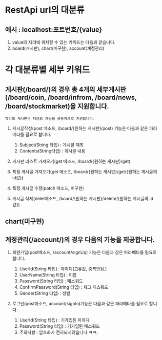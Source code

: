 <h1> RestApi url의 대분류</h1>
<h2> 예시 : localhost:포트번호/{value}</h2>

1. value의 자리에 위치할 수 있는 키워드는 다음과 같습니다.
2. board(게시판), chart(미구현), account(계정관리)

<h1> 각 대분류별 세부 키워드 </h1>

<h2> 게시판(/board/)의 경우 총 4개의 세부게시판(/board/coin, /board/infrom, /board/news, /board/stockmarket)을 지원합니다.</h2>

    각각의 게시판은 다음의 기능을 공통적으로 지원합니다.

1. 게시글작성(post 메소드, /board/{원하는 게시판}/post) 기능은 다음과 같은 파라메타를 필요로 합니다.
      1. Subject(String 타입) : 게시글 제목
      2. Contents(String타입) : 게시글 내용

2. 게시판 리스트 가져오기(get 메소드, /board/{원하는 게시판}/get)
3. 특정 게시글 가져오기(get 메소드, /board/{원하는 게시판}/get/{원하는 게시글의 id값})
4. 특정 게시글 수정(patch 메소드, 미구현)
5. 게시글 삭제(delet메소드, /board/{원하는 게시판}/delete/{원하는 게시글의 id값})

<h2> chart(미구현) </h2>

<h2> 계정관리(/account/)의 경우 다음의 기능을 제공합니다. </h2>

   1. 회원가입(post메소드, /account/signUp) 기능은 다음과 같은 파라메타를 필요로 합니다.
      1. UserId(String 타입) : 아이디(고유값, 중복안됨.)
      2. UserName(String 타입) : 이름
      3. Password(String 타입) : 패스워드
      4. ConfirmPassword(String 타입) : 체크 패스워드
      5. Gender(String 타입) : 성별


   2. 로그인(post메소드, account/signIn)기능은 다음과 같은 파라메타를 필요로 합니다.
      1. UserId(String 타입) : 기가입된 아이디
      2. Password(String 타입) : 기가입된 패스워드
      3. 주의사항 : 암호화가 전혀되지않습니다 ㅋㅋ;